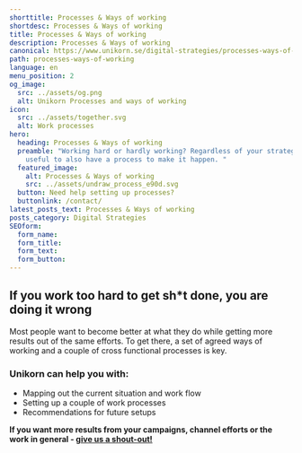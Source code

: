 ```yaml
---
shorttitle: Processes & Ways of working
shortdesc: Processes & Ways of working
title: Processes & Ways of working
description: Processes & Ways of working
canonical: https://www.unikorn.se/digital-strategies/processes-ways-of-working/
path: processes-ways-of-working
language: en
menu_position: 2
og_image:
  src: ../assets/og.png
  alt: Unikorn Processes and ways of working
icon:
  src: ../assets/together.svg
  alt: Work processes
hero:
  heading: Processes & Ways of working
  preamble: "Working hard or hardly working? Regardless of your strategy, it is
    useful to also have a process to make it happen. "
  featured_image:
    alt: Processes & Ways of working
    src: ../assets/undraw_process_e90d.svg
  button: Need help setting up processes?
  buttonlink: /contact/
latest_posts_text: Processes & Ways of working
posts_category: Digital Strategies
SEOform: 
  form_name:
  form_title: 
  form_text: 
  form_button: 
---
```

## If you work too hard to get sh*t done, you are doing it wrong

Most people want to become better at what they do while getting more results out of the same efforts. To get there, a set of agreed ways of working and a couple of cross functional processes is key. 

### Unikorn can help you with:

* Mapping out the current situation and work flow
* Setting up a couple of work processes
* Recommendations for future setups 



**If you want more results from your campaigns, channel efforts or the work in general - [give us a shout-out!](/contact/)**